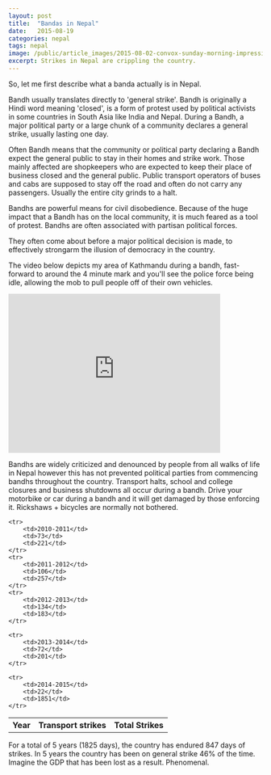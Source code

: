 ```yaml
---
layout: post
title:  "Bandas in Nepal"
date:   2015-08-19 
categories: nepal
tags: nepal
image: /public/article_images/2015-08-02-convox-sunday-morning-impressions/code.png
excerpt: Strikes in Nepal are crippling the country.
---
```


So, let me first describe what a banda actually is in Nepal.  

Bandh usually translates directly to 'general strike'.   Bandh is originally a Hindi word meaning 'closed', is a form of protest used by political activists in some countries in South Asia like India and Nepal. During a Bandh, a major political party or a large chunk of a community declares a general strike, usually lasting one day.

Often Bandh means that the community or political party declaring a Bandh expect the general public to stay in their homes and strike work. Those mainly affected are shopkeepers who are expected to keep their place of business closed and the general public.  Public transport operators of buses and cabs are supposed to stay off the road and often do not carry any passengers.   Usually the entire city grinds to a halt.

Bandhs are powerful means for civil disobedience. Because of the huge impact that a Bandh has on the local community, it is much feared as a tool of protest.  Bandhs are often associated with partisan political forces.

They often come about before a major political decision is made, to effectively strongarm the illusion of democracy in the country.

The video below depicts my area of Kathmandu during a bandh, fast-forward to around the 4 minute mark and you'll see the police force being idle, allowing the mob to pull people off of their own vehicles. 

<iframe width="420" height="315" src="https://www.youtube.com/embed/aKAf_T9D6D4" frameborder="0" allowfullscreen></iframe>

Bandhs are widely criticized and denounced by people from all walks of life in Nepal however this has not prevented political parties from commencing bandhs throughout the country.  Transport halts, school and college closures and business shutdowns all occur during a bandh.  Drive your motorbike or car during a bandh and it will get damaged by those enforcing it.  Rickshaws + bicycles are normally not bothered.

<table>
    <tr>
        <th>Year</th>
        <th>Transport strikes</th>
        <th>Total Strikes</th>
    </tr>

    <tr>
        <td>2010-2011</td>
        <td>73</td>
        <td>221</td>
    </tr>
    <tr>
        <td>2011-2012</td>
        <td>106</td>
        <td>257</td>
    </tr>
    <tr>
        <td>2012-2013</td>
        <td>134</td>
        <td>183</td>
    </tr>

    <tr>
        <td>2013-2014</td>
        <td>72</td>
        <td>201</td>
    </tr>

    <tr>
        <td>2014-2015</td>
        <td>22</td>
        <td>1851</td>
    </tr>
</table>


For a total of 5 years (1825 days), the country has endured 847 days of strikes.  In 5 years the country has been on general strike 46% of the time.  Imagine the GDP that has been lost as a result.  Phenomenal.  